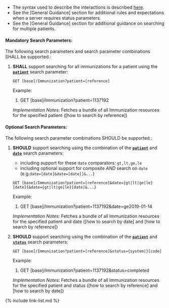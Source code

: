 
- The syntax used to describe the interactions is described [here](general-guidance.html#search-syntax).
- See the [General Guidance] section for additional rules and expectations when a server requires status parameters.
- See the [General Guidance] section for additional guidance on searching for multiple patients.

#### Mandatory Search Parameters:

The following search parameters and search parameter combinations SHALL be supported.:

1. **SHALL** support searching for all immunizations for a patient using the **[`patient`](SearchParameter-us-core-immunization-patient.html)** search parameter:

    `GET [base]/Immunization?patient=[reference]`

    Example:

      1. GET [base]/Immunization?patient=1137192

    *Implementation Notes:* Fetches a bundle of all Immunization resources for the specified patient ([how to search by reference])


#### Optional Search Parameters:

The following search parameter combinations SHOULD be supported.:

1. **SHOULD** support searching using the combination of the **[`patient`](SearchParameter-us-core-immunization-patient.html)** and **[`date`](SearchParameter-us-core-immunization-date.html)** search parameters:
    - including support for these `date` comparators: `gt,lt,ge,le`
    - including optional support for composite *AND* search on `date` (e.g.`date=[date]&date=[date]]&...`)

    `GET [base]/Immunization?patient=[reference]&date={gt|lt|ge|le}[date]{&date={gt|lt|ge|le}[date]&...}`

    Example:

      1. GET [base]/Immunization?patient=1137192&amp;date=ge2019-01-14

    *Implementation Notes:* Fetches a bundle of all Immunization resources for the specified patient and date ([how to search by date] and [how to search by reference])

1. **SHOULD** support searching using the combination of the **[`patient`](SearchParameter-us-core-immunization-patient.html)** and **[`status`](SearchParameter-us-core-immunization-status.html)** search parameters:

    `GET [base]/Immunization?patient=[reference]&status={system|}[code]`

    Example:

      1. GET [base]/Immunization?patient=1137192&amp;status=completed

    *Implementation Notes:* Fetches a bundle of all Immunization resources for the specified patient and status ([how to search by reference] and [how to search by date])



{% include link-list.md %}
